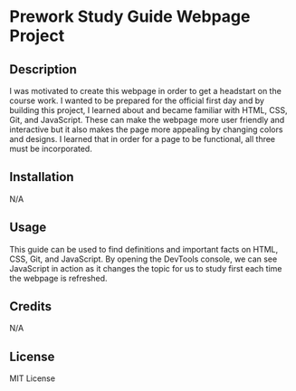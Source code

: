 # Prework Study Guide Webpage Project

## Description

I was motivated to create this webpage in order to get a headstart on the course work. I wanted to be prepared for the official first day and by building this project, I learned about and became familiar with HTML, CSS, Git, and JavaScript. These can make the webpage more user friendly and interactive but it also makes the page more appealing by changing colors and designs. I learned that in order for a page to be functional, all three must be incorporated.

## Installation

N/A 

## Usage

This guide can be used to find definitions and important facts on HTML, CSS, Git, and JavaScript. By opening the DevTools console, we can see JavaScript in action as it changes the topic for us to study first each time the webpage is refreshed.

## Credits

N/A

## License

MIT License

